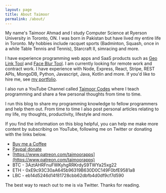```yaml
---
layout: page
title: About Taimoor
permalink: /about/
---
```


My name's Taimoor Ahmad and I study Computer Science at Ryerson University in Toronto, ON. I was born in Pakistan but
have lived my entire life in Toronto. My hobbies include racquet sports (Badminton, Squash, once in a while Table Tennis
and Tennis), Starcraft II, simracing and more.

I have experience programming web apps and SaaS products such as [Geo Link Tool](https://geolinktool.com) and
[Face Blur Tool](https://faceblurtool.com). I am currently looking for remote work and contract work. I have experience
with Node, Express, React, Stripe, REST APIs, MongoDB, Python, Javascript, Java, Kotlin and more. If you'd like to hire
me, see [my portfolio](/portfolio).

I also run a YouTube Channel called [Taimoor Codes](https://www.youtube.com/channel/UC9_2rdTefiAnSpOz9NMe9QA) where I
teach programming and share a few personal thoughts from time to time.

I run this blog to share my programming knowledge to fellow programmers and help them out. From time to time I also post
personal articles relating to my life, my thoughts, productivity, lifestyle and more.

If you find the information on this blog helpful, you can help me make more content by subscribing on YouTube, following
me on Twitter or donating with the links below.

-   [Buy me a Coffee](https://www.buymeacoffee.com/taimoorapps)
-   [Paypal donate](https://www.paypal.me/taimoorapps)
-   [https://www.patreon.com/taimoorapps](https://www.patreon.com/taimoorapps)
-   BTC - 3AztAHRFnuFWKyhgRRKrdyS9TWYa25xg22
-   ETH - 0xE9c93C30aA645b96319B630D0C149F0bfE9581a8
-   LBC - eb14d5246d14f81728cbb62dbfb4d0df9cf7d590

The best way to reach out to me is via Twitter. Thanks for reading.
